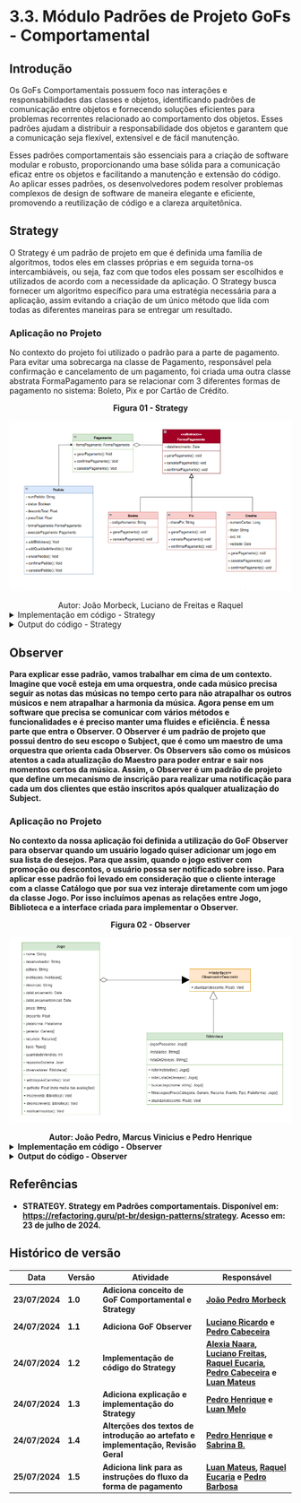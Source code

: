 # 3.3. Módulo Padrões de Projeto GoFs - Comportamental

## Introdução

Os GoFs Comportamentais possuem foco nas interações e responsabilidades das classes e objetos, identificando padrões de comunicação entre objetos e fornecendo soluções eficientes para problemas recorrentes relacionado ao comportamento dos objetos.  Esses padrões ajudam a distribuir a responsabilidade dos objetos e garantem que a comunicação seja flexível, extensível e de fácil manutenção.

Esses padrões comportamentais são essenciais para a criação de software modular e robusto, proporcionando uma base sólida para a comunicação eficaz entre os objetos e facilitando a manutenção e extensão do código. Ao aplicar esses padrões, os desenvolvedores podem resolver problemas complexos de design de software de maneira elegante e eficiente, promovendo a reutilização de código e a clareza arquitetônica.

## Strategy

O Strategy é um padrão de projeto em que é definida uma família de algoritmos, todos eles em classes próprias e em seguida torna-os intercambiáveis, ou seja, faz com que todos eles possam ser escolhidos e utilizados de acordo com a necessidade da aplicação. O Strategy busca fornecer um algoritmo específico para uma estratégia necessária para a aplicação, assim evitando a criação de um único método que lida com todas as diferentes maneiras para se entregar um resultado.

### Aplicação no Projeto

No contexto do projeto foi utilizado o padrão para a parte de pagamento. Para evitar uma sobrecarga na classe de Pagamento, responsável pela confirmação e cancelamento de um pagamento, foi criada uma outra classe abstrata FormaPagamento para se relacionar com 3 diferentes formas de pagamento no sistema: Boleto, Pix e por Cartão de Crédito.

<center><strong>Figura 01 - Strategy</strong></center>

<center>

![Strategy Diagrama](../assets/gof/strategy_diagrama.png)

</center>

<div style="text-align:center;">
Autor: João Morbeck, Luciano de Freitas e Raquel
</div>

<details>
    <summary>Implementação em código - Strategy</summary>

<b>
Código pedido.js
</b>

![Strategy Pedido](../assets/gof/strategy_pedido.png)

<b>
Código pagamento.js
</b>

![Strategy Pagamento](../assets/gof/strategy_pagamento.png)

<b>
Código formaPagamento.js
</b>

![Strategy Forma de Pagamento](../assets/gof/strategy_formaPagamento.png)

<b>
Código boleto.js
</b>

![Strategy Boleto](../assets/gof/strategy_boleto.png)

<b>
Código pix.js
</b>

![Strategy Pix](../assets/gof/strategy_pix.png)

<b>
Código credito.js
</b>

![Strategy Credito](../assets/gof/strategy_credito.png)

</details>

<details>
    <summary>Output do código - Strategy</summary>

Para testarmos os códigos implementados, criamos um arquivo teste.js com as informações necessárias para o teste. Veja a seguir nas imagens as saídas:

<b>
Resultado pagamento por Boleto
</b>

![Strategy Boleto](../assets/gof/strategy_run1.jpg)

<b>
Resultado pagamento por Crédito
</b>

![Strategy Boleto](../assets/gof/strategy_run2.jpg)

<b>
Resultado pagamento por Pix
</b>

![Strategy Boleto](../assets/gof/strategy_run3.jpg)

<b>
    
As instruções para testar o código da escolha do método de pagamento do strategy estão inseridas no [README](../../codigo/comportamental/strategy/README.md).

</details>

## Observer

Para explicar esse padrão, vamos trabalhar em cima de um contexto. Imagine que você esteja em uma orquestra, onde cada músico precisa seguir as notas das músicas no tempo certo para não atrapalhar os outros músicos e nem atrapalhar a harmonia da música. Agora pense em um software que precisa se comunicar com vários métodos e funcionalidades e é preciso manter uma fluides e eficiência. É nessa parte que entra o Observer. O **Observer** é um padrão de projeto que possui dentro do seu escopo o **Subject**, que é como um maestro de uma orquestra que orienta cada Observer. Os Observers são como os músicos atentos a cada atualização do Maestro para poder entrar e sair nos momentos certos da música. Assim, o Observer é um padrão de projeto que define um mecanismo de inscrição para realizar uma notificação para cada um dos clientes que estão inscritos após qualquer atualização do Subject.

### Aplicação no Projeto

No contexto da nossa aplicação foi definida a utilização do GoF Observer para observar quando um usuário logado quiser adicionar um jogo em sua lista de desejos. Para que assim, quando o jogo estiver com promoção ou descontos, o usuário possa ser notificado sobre isso. Para aplicar esse padrão foi levado em consideração que o cliente interage com a classe Catálogo que por sua vez interaje diretamente com um jogo da classe Jogo. Por isso incluímos apenas as relações entre Jogo, Biblioteca e a interface criada para implementar o Observer.

<center><strong>Figura 02 - Observer</strong></center>

<center>

![gof_observer](../assets/gof/observer.png)

</center>

<div style="text-align:center;">
Autor: João Pedro, Marcus Vinicius e Pedro Henrique
</div>

<details>

<summary> Implementação em código - Observer </summary>

![gof_observer](../assets/gof/observerCode.png)

</details>

<details>
    <summary>Output do código - Observer</summary>

![gof_observer](../assets/gof/observerRun.png)

</details>

## Referências

- STRATEGY. Strategy em Padrões comportamentais. Disponível em: <https://refactoring.guru/pt-br/design-patterns/strategy>. Acesso em: 23 de julho de 2024.

## Histórico de versão

| Data       | Versão | Atividade                                          | Responsável                                                                                                                                                                                                     |
| ---------- | ------ | -------------------------------------------------- | --------------------------------------------------------------------------------------------------------------------------------------------------------------------------------------------------------------- |
| 23/07/2024 | 1.0    | Adiciona conceito de GoF Comportamental e Strategy | [João Pedro Morbeck](https://github.com/uMorbeck)                                                                                                                                                               |
| 24/07/2024 | 1.1    | Adiciona GoF Observer                              | [Luciano Ricardo](https://github.com/l-ricardo) e [Pedro Cabeceira](https://github.com/pkbceira03)                                                                                                              |
| 24/07/2024 | 1.2    | Implementação de código do Strategy                | [Alexia Naara](https://github.com/alexianaa), [Luciano Freitas](https://github.com/luciano-freitas-melo), [Raquel Eucaria](https://github.com/raqueleucaria), [Pedro Cabeceira](https://github.com/pkbceira03) e [Luan Mateus](https://github.com/luanduartee) |
| 24/07/2024 | 1.3    | Adiciona explicação e implementação do Strategy    | [Pedro Henrique](https://github.com/phmelosilva) e [Luan Melo](https://github.com/luanmq)                                                                                                                       |
| 24/07/2024 | 1.4    | Alterções dos textos de introdução ao artefato e implementação, Revisão Geral | [Pedro Henrique](https://github.com/phmelosilva) e [Sabrina B.](https://github.com/sabrinaberno) |
| 25/07/2024 | 1.5    | Adiciona link para as instruções do fluxo da forma de pagamento | [Luan Mateus](https://github.com/luanduartee), [Raquel Eucaria](https://github.com/raqueleucaria) e [Pedro Barbosa](https://github.com/pedrobarbosaocb) |
